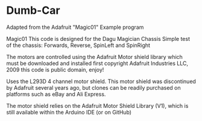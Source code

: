 # Dumb-Car
Adapted from the Adafruit "Magic01" Example program

Magic01
This code is designed for the Dagu Magician Chassis
Simple test of the chassis: Forwards, Reverse, SpinLeft and SpinRight

The motors are controlled using the Adafruit Motor shield library
which must be downloaded and installed first
copyright Adafruit Industries LLC, 2009
this code is public domain, enjoy!

Uses the L293D 4 channel motor shield.  This motor shield was discontinued by Adafruit several years ago,
but clones can be readily purchased on platforms such as eBay and Ali Express.

The motor shield relies on the Adafruit Motor Shield Library (V1), which is still available within the Arduino IDE (or on GitHub)
